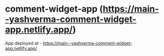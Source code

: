 # comment-widget-app (https://main--yashverma-comment-widget-app.netlify.app/)

App deployed at - https://main--yashverma-comment-widget-app.netlify.app/
